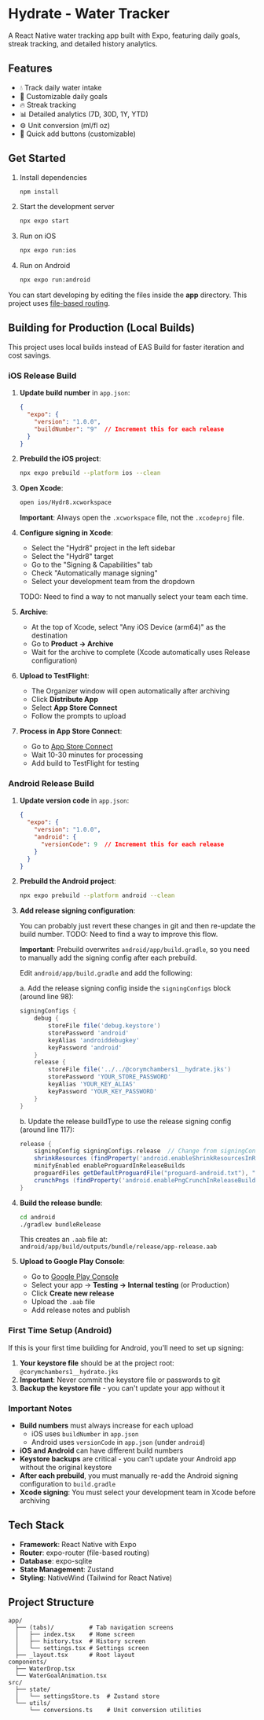 # Hydrate - Water Tracker

A React Native water tracking app built with Expo, featuring daily goals, streak tracking, and detailed history analytics.

## Features

- 💧 Track daily water intake
- 🎯 Customizable daily goals
- 🔥 Streak tracking
- 📊 Detailed analytics (7D, 30D, 1Y, YTD)
- ⚙️ Unit conversion (ml/fl oz)
- 🚀 Quick add buttons (customizable)

## Get Started

1. Install dependencies

   ```bash
   npm install
   ```

2. Start the development server

   ```bash
   npx expo start
   ```

3. Run on iOS

   ```bash
   npx expo run:ios
   ```

4. Run on Android

   ```bash
   npx expo run:android
   ```

You can start developing by editing the files inside the **app** directory. This project uses [file-based routing](https://docs.expo.dev/router/introduction).

## Building for Production (Local Builds)

This project uses local builds instead of EAS Build for faster iteration and cost savings.

### iOS Release Build

1. **Update build number** in `app.json`:

   ```json
   {
     "expo": {
       "version": "1.0.0",
       "buildNumber": "9"  // Increment this for each release
     }
   }
   ```

2. **Prebuild the iOS project**:

   ```bash
   npx expo prebuild --platform ios --clean
   ```

3. **Open Xcode**:

   ```bash
   open ios/Hydr8.xcworkspace
   ```

   **Important**: Always open the `.xcworkspace` file, not the `.xcodeproj` file.

4. **Configure signing in Xcode**:
   - Select the "Hydr8" project in the left sidebar
   - Select the "Hydr8" target
   - Go to the "Signing & Capabilities" tab
   - Check "Automatically manage signing"
   - Select your development team from the dropdown

   TODO: Need to find a way to not manually select your team each time.

5. **Archive**:
   - At the top of Xcode, select "Any iOS Device (arm64)" as the destination
   - Go to **Product → Archive**
   - Wait for the archive to complete (Xcode automatically uses Release configuration)

6. **Upload to TestFlight**:
   - The Organizer window will open automatically after archiving
   - Click **Distribute App**
   - Select **App Store Connect**
   - Follow the prompts to upload

7. **Process in App Store Connect**:
   - Go to [App Store Connect](https://appstoreconnect.apple.com)
   - Wait 10-30 minutes for processing
   - Add build to TestFlight for testing

### Android Release Build

1. **Update version code** in `app.json`:

   ```json
   {
     "expo": {
       "version": "1.0.0",
       "android": {
         "versionCode": 9  // Increment this for each release
       }
     }
   }
   ```

2. **Prebuild the Android project**:

   ```bash
   npx expo prebuild --platform android --clean
   ```

3. **Add release signing configuration**:

   You can probably just revert these changes in git and then re-update the build number. TODO: Need to find a way to improve this flow.

   **Important**: Prebuild overwrites `android/app/build.gradle`, so you need to manually add the signing config after each prebuild.

   Edit `android/app/build.gradle` and add the following:

   a. Add the release signing config inside the `signingConfigs` block (around line 98):

   ```gradle
   signingConfigs {
       debug {
           storeFile file('debug.keystore')
           storePassword 'android'
           keyAlias 'androiddebugkey'
           keyPassword 'android'
       }
       release {
           storeFile file('../../@corymchambers1__hydrate.jks')
           storePassword 'YOUR_STORE_PASSWORD'
           keyAlias 'YOUR_KEY_ALIAS'
           keyPassword 'YOUR_KEY_PASSWORD'
       }
   }
   ```

   b. Update the release buildType to use the release signing config (around line 117):

   ```gradle
   release {
       signingConfig signingConfigs.release  // Change from signingConfigs.debug
       shrinkResources (findProperty('android.enableShrinkResourcesInReleaseBuilds')?.toBoolean() ?: false)
       minifyEnabled enableProguardInReleaseBuilds
       proguardFiles getDefaultProguardFile("proguard-android.txt"), "proguard-rules.pro"
       crunchPngs (findProperty('android.enablePngCrunchInReleaseBuilds')?.toBoolean() ?: true)
   }
   ```

4. **Build the release bundle**:

   ```bash
   cd android
   ./gradlew bundleRelease
   ```

   This creates an `.aab` file at: `android/app/build/outputs/bundle/release/app-release.aab`

5. **Upload to Google Play Console**:
   - Go to [Google Play Console](https://play.google.com/console)
   - Select your app → **Testing → Internal testing** (or Production)
   - Click **Create new release**
   - Upload the `.aab` file
   - Add release notes and publish

### First Time Setup (Android)

If this is your first time building for Android, you'll need to set up signing:

1. **Your keystore file** should be at the project root: `@corymchambers1__hydrate.jks`
2. **Important**: Never commit the keystore file or passwords to git
3. **Backup the keystore file** - you can't update your app without it

### Important Notes

- **Build numbers** must always increase for each upload
  - iOS uses `buildNumber` in `app.json`
  - Android uses `versionCode` in `app.json` (under `android`)
- **iOS and Android** can have different build numbers
- **Keystore backups** are critical - you can't update your Android app without the original keystore
- **After each prebuild**, you must manually re-add the Android signing configuration to `build.gradle`
- **Xcode signing**: You must select your development team in Xcode before archiving

## Tech Stack

- **Framework**: React Native with Expo
- **Router**: expo-router (file-based routing)
- **Database**: expo-sqlite
- **State Management**: Zustand
- **Styling**: NativeWind (Tailwind for React Native)

## Project Structure

```
app/
  ├── (tabs)/          # Tab navigation screens
  │   ├── index.tsx    # Home screen
  │   ├── history.tsx  # History screen
  │   └── settings.tsx # Settings screen
  ├── _layout.tsx      # Root layout
components/
  ├── WaterDrop.tsx
  └── WaterGoalAnimation.tsx
src/
  ├── state/
  │   └── settingsStore.ts  # Zustand store
  └── utils/
      └── conversions.ts    # Unit conversion utilities
```
